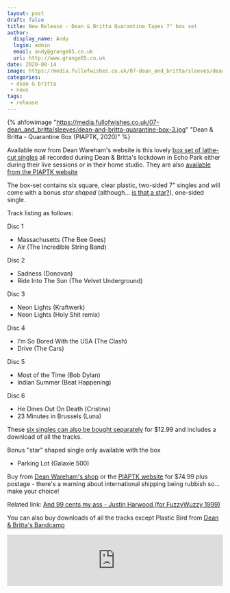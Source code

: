 ```yaml
---
layout: post
draft: false
title: New Release - Dean & Britta Quarantine Tapes 7" box set
author:
  display_name: Andy
  login: admin
  email: andy@grange85.co.uk
  url: http://www.grange85.co.uk
date: 2020-08-14
image: https://media.fullofwishes.co.uk/07-dean_and_britta/sleeves/dean-and-britta-quarantine-box-3.jpg
categories:
 - dean & britta
 - news
tags:
 - release
---
```


 {% ahfowimage "https://media.fullofwishes.co.uk/07-dean_and_britta/sleeves/dean-and-britta-quarantine-box-3.jpg" "Dean & Britta - Quarantine Box (PIAPTK, 2020)" %}

Available now from Dean Wareham's website is this lovely [box set of lathe-cut singles](https://deanwareham.com/album/1688965/quarantine-tapes) all recorded during Dean & Britta's lockdown in Echo Park either during their live sessions or in their home studio. They are also [available from the PIAPTK website](http://piaptk.com/products/676146-dean-and-britta-quarantine-tapes-7x7-boxset) 

The box-set contains six square, clear plastic, two-sided 7" singles and will come with a bonus _star shaped_ (although... [is that a star?](https://media.fullofwishes.co.uk/07-dean_and_britta/sleeves/dean-and-britta-quarantine-box-5.jpg)), one-sided single.

Track listing as follows:

Disc 1
 - Massachusetts (The Bee Gees)
 - Air (The Incredible String Band)

Disc 2
 - Sadness (Donovan)
 - Ride Into The Sun (The Velvet Underground)

Disc 3
 - Neon Lights (Kraftwerk)
 - Neon Lights (Holy Shit remix)

Disc 4
 - I’m So Bored With the USA (The Clash)
 - Drive (The Cars)

Disc 5
 - Most of the Time (Bob Dylan)
 - Indian Summer (Beat Happening)

Disc 6
 - He Dines Out On Death (Cristina)
 - 23 Minutes in Brussels (Luna)

These [six singles can also be bought separately](https://deanwareham.com/shop) for $12.99 and includes a download of all the tracks.

Bonus "star" shaped single only available with the box
 - Parking Lot (Galaxie 500)


Buy from [Dean Wareham's shop](https://deanwareham.com/shop) or the [PIAPTK website](http://piaptk.com/products/676146-dean-and-britta-quarantine-tapes-7x7-boxset) for $74.99 plus postage - there's a warning about international shipping being rubbish so... make your choice!

Related link: [And 99 cents my ass - Justin Harwood (for FuzzyWuzzy 1999)](https://web.archive.org/web/19990128165114/http://www.fuzzywuzzy.com/ass/99.html)

You can also buy downloads of all the tracks except Plastic Bird from [Dean & Britta's Bandcamp](https://deanandbritta.bandcamp.com/album/quarantine-tapes)
<iframe style="border: 0; width: 100%; height: 120px;" src="https://bandcamp.com/EmbeddedPlayer/album=740684993/size=large/bgcol=ffffff/linkcol=0687f5/tracklist=false/artwork=small/transparent=true/" seamless><a href="http://deanandbritta.bandcamp.com/album/quarantine-tapes">Quarantine Tapes by Dean &amp; Britta</a></iframe>


